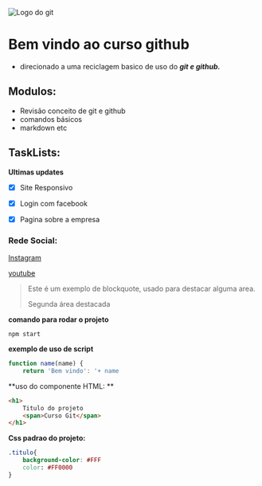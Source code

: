 ![Logo do git](https://sujeitoprogramador.com/wp-content/uploads/2021/04/gitimage.png)

# Bem vindo ao curso github

* direcionado a uma reciclagem basico de uso do **_git e github._**



## Modulos:

* Revisão conceito de git e github
* comandos básicos 
* markdown etc

## TaskLists:

**Ultimas updates**
- [x] Site Responsivo
- [x] Login com facebook
- [x] Pagina sobre a empresa


### Rede Social:

[Instagram](https://instagram.com/sujeitoprogramador)

[youtube](https://youtube.com/c/sujeitoprogramador)

> Este é um exemplo de blockquote, usado para destacar alguma area.
>
> Segunda área destacada

**comando para rodar o projeto**

```
npm start
```

**exemplo de uso de script**

```js
function name(name) {
    return 'Bem vindo': '+ name
```

**uso do componente HTML: **

```HTML
<h1>
    Titulo do projeto
    <span>Curso Git</span>
</h1>
``` 
**Css padrao do projeto:**

```Css
.titulo{
    background-color: #FFF
    color: #FF0000
}
``` 

